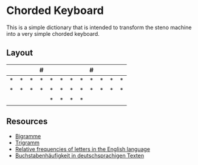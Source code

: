 # Chorded Keyboard
This is a simple dictionary that is intended to transform the steno machine into a very simple chorded keyboard.
## Layout
|   |   |   | # |   |   |   |   | # |   |   |   |
|---|---|---|---|---|---|---|---|---|---|---|---|
| * | * | * | * | * | * | * | * | * | * | * | * |
| * | * | * | * | * | * | * | * | * | * | * | * |
|   |   |   |   | * | * | * | * |   |   |   |   |
## Resources
- [Bigramme](http://www.mathe.tu-freiberg.de/~hebisch/cafe/kryptographie/bigramme.html)
- [Trigramm](http://www.mathe.tu-freiberg.de/~hebisch/cafe/kryptographie/trigramme.html)
- [Relative frequencies of letters in the English language](https://en.wikipedia.org/wiki/Letter_frequency#Relative_frequencies_of_letters_in_the_English_language)
- [Buchstabenhäufigkeit in deutschsprachigen Texten](https://de.wikipedia.org/wiki/Buchstabenh%C3%A4ufigkeit#Buchstabenh.C3.A4ufigkeit_in_deutschsprachigen_Texten)
